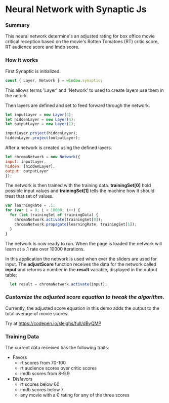 # Neural Network with Synaptic Js

### Summary

This neural network determine's an adjusted rating for box office movie critical reception based on the movie's Rotten Tomatoes (RT) critic score, RT audience score and Imdb score.

### How it works
First Synaptic is initialized.
```javascript
const { Layer, Network } = window.synaptic;
```
This allows terms 'Layer' and 'Network' to used to create layers use them in the netork.

Then layers are defined and set to feed forward through the network.
```javascript
let inputLayer = new Layer(3);
let hiddenLayer = new Layer(4);
let outputLayer = new Layer(1);

inputLayer.project(hiddenLayer);
hiddenLayer.project(outputLayer);
```
After a network is created using the defined layers.
```javascript
let chromaNetwork = new Network({
input: inputLayer,
hidden: [hiddenLayer],
output: outputLayer
});
```

The network is then trained with the training data. **trainingSet[0]** hold possible input values and **trainingSet[1]** tells the machine how it should treat that set of values. 
```javascript
var learningRate = .1;
for (var i = 0; i < 10000; i++) {
  for (let trainingSet of trainingData) {
    chromaNetwork.activate(trainingSet[0]);
    chromaNetwork.propagate(learningRate, trainingSet[1]);
  }
}
```

The network is now ready to run. When the page is loaded the network will learn at a .1 rate over 10000 iterations.

In this application the network is used when ever the sliders are used for input. The **adjustScore** function receives the data for the network called **input** and returns a number in the **result** variable, displayed in the output table;
```javascript
  let result = chromaNetwork.activate(input);
```

### *Customize the adjusted score equation to tweak the algorithm*.
Currently, the adjusted score equation in this demo adds the output to the total average of movie scores.


Try at https://codepen.io/sleighs/full/dByQMP

### Training Data

The current data received has the following traits: 
- Favors 
  - rt scores from 70-100
  - rt audience scores over critic scores
  - imdb scores from 8-9.9
- Disfavors
  - rt scores below 60
  - imdb scores below 7
  - any movie with a 0 rating for any of the three scores
